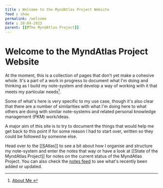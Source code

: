 ```yaml
---
title : Welcome to the MyndAtlas Project Website
feed : show
permalink: /welcome
date : 28-04-2023
parent: [[⁋The MyndAtlas Project]]
---
```

# Welcome to the MyndAtlas Project Website

At the moment, this is a collection of pages that don't yet make a cohesive whole. It's a part of a work in progress to document what I'm doing and thinking as I build my note-system and develop a way of working with it that meets my particular needs[^1]. 

Some of what's here is very specific to my use case, though it's also clear that there are a number of similarities with what I'm doing here to what others are doing with similar note-systems and related personal knowledge management (PKM) work/ideas.

A major aim of this site is to try to document the things that would help me get back to this point if for some reason I had to start over, written so they could be followed by someone else.

Head over to the [[§Atlas]] to see a bit about how I organise and structure my note-system and enter the notes that way or have a look at [[State of the MyndAtlas Project]] for notes on the current status of the MyndAtlas Project. You can also check the <a href="{{'/notes' | relative_url}}">notes feed</a> to see what's recently been added or updated.

[^1]: <a href="../post/about-me"> About Me </a>